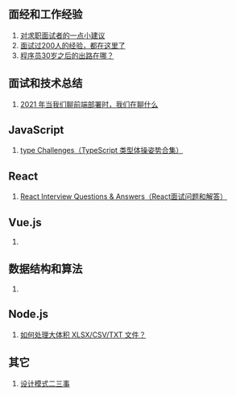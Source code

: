 ## 面经和工作经验
1. [对求职面试者的一点小建议](https://www.cnblogs.com/strick/p/15855336.html)
1. [面试过200人的经验，都在这里了](https://blog.51cto.com/u_15067237/2605212)
2. [程序员30岁之后的出路在哪？](https://www.zhihu.com/question/448835192)

## 面试和技术总结
1. [2021 年当我们聊前端部署时，我们在聊什么](https://juejin.cn/post/7017710911443959839)

## JavaScript
1. [type Challenges（TypeScript 类型体操姿势合集）](https://github.com/type-challenges/type-challenges)


## React
1. [React Interview Questions & Answers（React面试问题和解答）](https://github.com/sudheerj/reactjs-interview-questions)

## Vue.js
1.

## 数据结构和算法
1. 

## Node.js
1. [如何处理大体积 XLSX/CSV/TXT 文件？](https://zhuanlan.zhihu.com/p/475066044)

## 其它
1. [设计模式二三事](https://mp.weixin.qq.com/s/H2toewJKEwq1mXme_iMWkA)
